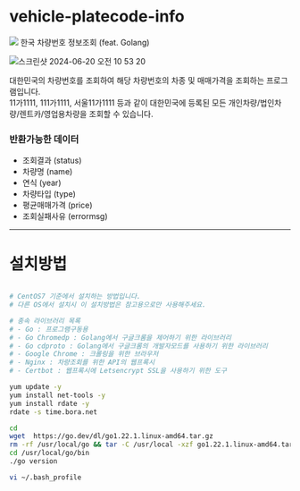 # vehicle-platecode-info
<img src="https://img.shields.io/github/size/burndogfather/vehicle-platecode-info/vehicleplatecode.go"/>
한국 차량번호 정보조회 (feat. Golang)
   
![스크린샷 2024-06-20 오전 10 53 20](https://github.com/burndogfather/vehicle-platecode-info/assets/101985768/0556fb4b-44ec-4b91-b5da-3e128c98418b)
   
대한민국의 차량번호를 조회하여 해당 차량번호의 차종 및 매매가격을 조회하는 프로그램입니다.   
11가1111, 111가1111, 서울11가1111 등과 같이 대한민국에 등록된 모든 개인차량/법인차량/렌트카/영업용차량을 조회할 수 있습니다.
   
### 반환가능한 데이터  
   
- 조회결과 (status)
- 차량명 (name)
- 연식 (year)
- 차량타입 (type)
- 평균매매가격 (price)
- 조회실패사유 (errormsg)
   
------  
   
# 설치방법
  
```bash

# CentOS7 기준에서 설치하는 방법입니다.
# 다른 OS에서 설치시 이 설치방법은 참고용으로만 사용해주세요.

# 종속 라이브러리 목록
# - Go : 프로그램구동용
# - Go Chromedp : Golang에서 구글크롬을 제어하기 위한 라이브러리
# - Go cdproto : Golang에서 구글크롬의 개발자모드를 사용하기 위한 라이브러리
# - Google Chrome : 크롤링을 위한 브라우저
# - Nginx : 차량조회를 위한 API의 웹프록시
# - Certbot : 웹프록시에 Letsencrypt SSL을 사용하기 위한 도구

yum update -y
yum install net-tools -y
yum install rdate -y
rdate -s time.bora.net

cd
wget  https://go.dev/dl/go1.22.1.linux-amd64.tar.gz
rm -rf /usr/local/go && tar -C /usr/local -xzf go1.22.1.linux-amd64.tar.gz
cd /usr/local/go/bin
./go version

vi ~/.bash_profile


```